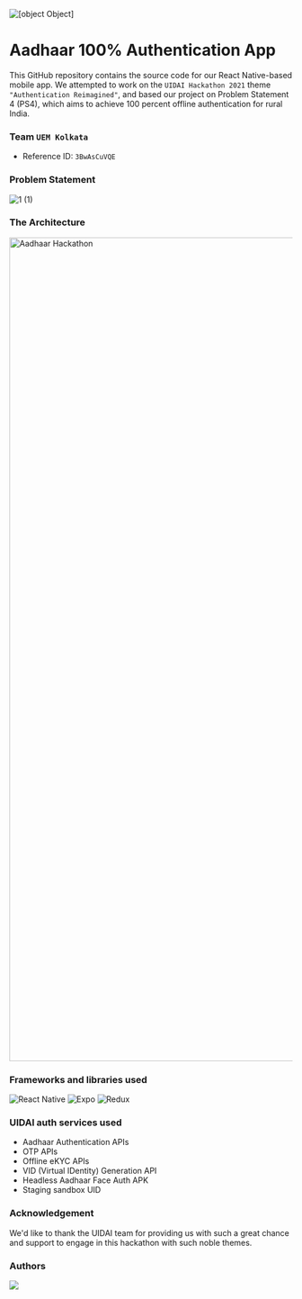 ![[object Object]](https://socialify.git.ci/The-Clever-World/Aadhar-Hacathon-2021/image?description=1&language=1&logo=https%3A%2F%2Fupload.wikimedia.org%2Fwikipedia%2Fen%2Fc%2Fcf%2FAadhaar_Logo.svg&name=1&owner=1&pattern=Circuit%20Board&theme=Light)

# Aadhaar 100% Authentication App

This GitHub repository contains the source code for our React Native-based mobile app. We attempted to work on the ```UIDAI Hackathon 2021``` theme ```"Authentication Reimagined"```, and based our project on Problem Statement 4 (PS4), which aims to achieve 100 percent offline authentication for rural India.

### Team ```UEM Kolkata```

- Reference ID: ```3BwAsCuVQE```

### Problem Statement

![1 (1)](https://user-images.githubusercontent.com/56395895/139589895-e31ba46e-0ed7-4ab0-b5a1-b94ced488de2.png)

### The Architecture

<img width="1464" alt="Aadhaar Hackathon" src="https://user-images.githubusercontent.com/56395895/139592543-904aca3d-1273-4222-b60c-d996bb5e42ed.png">

### Frameworks and libraries used

![React Native](https://img.shields.io/badge/react_native-%2320232a.svg?style=for-the-badge&logo=react&logoColor=%2361DAFB) ![Expo](https://img.shields.io/badge/expo-1C1E24?style=for-the-badge&logo=expo&logoColor=#D04A37) ![Redux](https://img.shields.io/badge/redux-%23593d88.svg?style=for-the-badge&logo=redux&logoColor=white)

###  UIDAI auth services used

- Aadhaar Authentication APIs
- OTP APIs
- Offline eKYC APIs
- VID (Virtual IDentity) Generation API
- Headless Aadhaar Face Auth APK
- Staging sandbox UID

### Acknowledgement

We'd like to thank the UIDAI team for providing us with such a great chance and support to engage in this hackathon with such noble themes.

### Authors

<a href="https://github.com/The-Clever-World/Aadhar-Hacathon-2021/graphs/contributors">
  <img src="https://contrib.rocks/image?repo=The-Clever-World/Aadhar-Hacathon-2021" />
</a>
